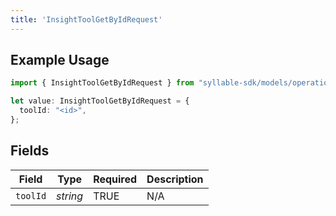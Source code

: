 ```yaml
---
title: 'InsightToolGetByIdRequest'
---
```


## Example Usage

```typescript
import { InsightToolGetByIdRequest } from "syllable-sdk/models/operations";

let value: InsightToolGetByIdRequest = {
  toolId: "<id>",
};
```

## Fields

| Field              | Type               | Required           | Description        |
| ------------------ | ------------------ | ------------------ | ------------------ |
| `toolId`           | *string*           | TRUE | N/A                |